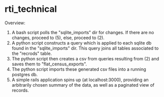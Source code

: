 # rti_technical

Overview:

1. A bash script polls the "sqlite_imports" dir for changes. If there are no changes, proceed to (5), else, proceed to (2).
2. A python script constructs a query which is applied to each sqlite db found in the "sqlite_imports" dir. 
   This query joins all tables associated to the "recrods" table.
3. The python script then creates a csv from queries resulting from (2) and saves them to "flat_census_exports".
4. The python script imports these generated csv files into a running postgres db.
5. A simple rails application spins up (at localhost:3000), providing an arbitrarily chosen summary of the data, as well as a paginated view of records.

